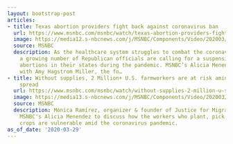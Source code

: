 ```yaml
---
layout: bootstrap-post
articles:
- title: Texas abortion providers fight back against coronavirus ban
  url: https://www.msnbc.com/msnbc/watch/texas-abortion-providers-fight-back-against-coronavirus-ban-81341509542
  image: https://media12.s-nbcnews.com/j/MSNBC/Components/Video/202003/n_msnbc_AliciaMenendez_abortion_PlannedParenthood_200328_1920x1080.nbcnews-fp-1200-630.jpg
  source: MSNBC
  description: As the healthcare system struggles to combat the coronavirus outbreak,
    a growing number of Republican officials are calling for a suspension of most
    abortions in their states during the pandemic. MSNBC’s Alicia Menendez speaks
    with Amy Hagstrom Miller, the fo…
- title: Without supplies, 2 Million+ U.S. farmworkers are at risk amid coronavirus
    spread
  url: https://www.msnbc.com/msnbc/watch/without-supplies-2-million-u-s-farmworkers-are-at-risk-amid-coronavirus-spread-81340485866
  image: https://media13.s-nbcnews.com/j/MSNBC/Components/Video/202003/n_msnbc_AliciaMenendez_MonicaRamirez_Coronavirus_200328_1920x1080.nbcnews-fp-1200-630.jpg
  source: MSNBC
  description: Mónica Ramírez, organizer & founder of Justice for Migrant Women, joins
    MSNBC's Alicia Menendez to discuss how the workers who plant, pick and pack America's
    crops are vulnerable amid the coronavirus pandemic.
as_of_date: '2020-03-29'
---
```


